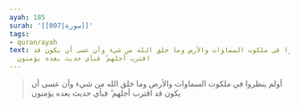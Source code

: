 ```yaml
---
ayah: 185
surah: '[[007|سورة]]'
tags:
- quran/ayah
text: أولم ينظروا في ملكوت السماوات والأرض وما خلق الله من شيء وأن عسى أن يكون قد
  اقترب أجلهم ۖ فبأي حديث بعده يؤمنون
---
```

> أولم ينظروا في ملكوت السماوات والأرض وما خلق الله من شيء وأن عسى أن يكون قد اقترب أجلهم ۖ فبأي حديث بعده يؤمنون

